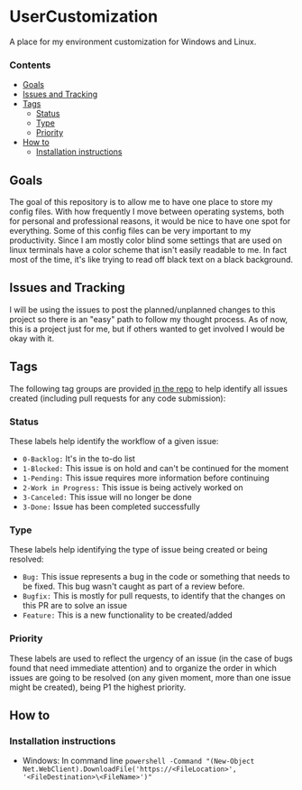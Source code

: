 # UserCustomization
A place for my environment customization for Windows and Linux. 


### Contents
* [Goals](#Goals)
* [Issues and Tracking](#Issues-and-Tracking)
* [Tags](#Tags)
  * [Status](#Status)
  * [Type](#Type)
  * [Priority](#Priority)
* [How to](#How-to)
  * [Installation instructions](#Installation-instructions)

## Goals
  The goal of this repository is to allow me to have one place to store my config files. With how frequently I move between operating systems, both for personal and professional reasons, it would be nice to have one spot for everything. Some of this config files can be very important to my productivity. Since I am mostly color blind some settings that are used on linux terminals have a color scheme that isn't easily readable to me. In fact most of the time, it's like trying to read off black text on a black background. 
  
## Issues and Tracking
  I will be using the issues to post the planned/unplanned changes to this project so there is an "easy" path to follow my thought process. As of now, this is a project just for me, but if others wanted to get involved I would be okay with it. 

## Tags
The following tag groups are provided [in the repo](https://github.com/CarterLankford/UserCustomization/labels) to help identify all issues created (including pull requests for any code submission):

### Status
These labels help identify the workflow of a given issue:

* `0-Backlog:` It's in the to-do list
* `1-Blocked:` This issue is on hold and can't be continued for the moment
* `1-Pending:` This issue requires more information before continuing
* `2-Work in Progress:` This issue is being actively worked on
* `3-Canceled:` This issue will no longer be done
* `3-Done:` Issue has been completed successfully

### Type
These labels help identifying the type of issue being created or being resolved:

* `Bug:` This issue represents a bug in the code or something that needs to be fixed. This bug wasn't caught as part of a review before.
* `Bugfix:` This is mostly for pull requests, to identify that the changes on this PR are to solve an issue
* `Feature:` This is a new functionality to be created/added

### Priority
These labels are used to reflect the urgency of an issue (in the case of bugs found that need immediate attention) and to organize the order in which issues are going to be resolved (on any given moment, more than one issue might be created), being P1 the highest priority.
 
 
## How to

### Installation instructions
  * Windows: In command line `powershell -Command "(New-Object Net.WebClient).DownloadFile('https://<FileLocation>', '<FileDestination>\<FileName>')"`
  

